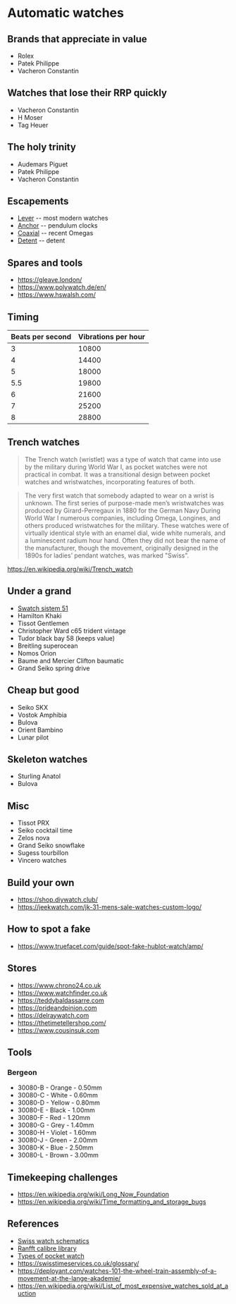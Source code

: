 # Automatic watches
## Brands that appreciate in value
- Rolex
- Patek Philippe
- Vacheron Constantin

## Watches that lose their RRP quickly
- Vacheron Constantin
- H Moser
- Tag Heuer

## The holy trinity
- Audemars Piguet
- Patek Philippe
- Vacheron Constantin

## Escapements
- [Lever](https://en.wikipedia.org/wiki/Lever_escapement) -- most modern watches
- [Anchor](https://en.wikipedia.org/wiki/Anchor_escapement) -- pendulum clocks
- [Coaxial](https://en.wikipedia.org/wiki/Coaxial_escapement) -- recent Omegas
- [Detent](https://www.timeandwatches.com/p/the-detent-escapement-from-marine.html) -- detent

## Spares and tools
- https://gleave.london/
- https://www.polywatch.de/en/
- https://www.hswalsh.com/

## Timing
|Beats per second | Vibrations per hour |
|---|---|
| 3	  | 10800|
| 4	  | 14400|
| 5	  | 18000|
| 5.5 | 19800 |
| 6	  | 21600|
| 7	  | 25200|
| 8	  | 28800|

## Trench watches
> The Trench watch (wristlet) was a type of watch that came into use by the military during World War I, as pocket watches were not practical in combat. It was a transitional design between pocket watches and wristwatches, incorporating features of both.

> The very first watch that somebody adapted to wear on a wrist is unknown. The first series of purpose-made men’s wristwatches was produced by Girard-Perregaux in 1880 for the German Navy During World War I numerous companies, including Omega, Longines, and others produced wristwatches for the military. These watches were of virtually identical style with an enamel dial, wide white numerals, and a luminescent radium hour hand. Often they did not bear the name of the manufacturer, though the movement, originally designed in the 1890s for ladies’ pendant watches, was marked "Swiss".

https://en.wikipedia.org/wiki/Trench_watch

## Under a grand
- [Swatch sistem 51](https://www.swatch.com/en-gb/body-amp-soul-yas100g/YAS100G.html)
- Hamilton Khaki
- Tissot Gentlemen
- Christopher Ward c65 trident vintage
- Tudor black bay 58 (keeps value)
- Breitling superocean
- Nomos Orion
- Baume and Mercier Clifton baumatic
- Grand Seiko spring drive

## Cheap but good
- Seiko SKX
- Vostok Amphibia
- Bulova
- Orient Bambino
- Lunar pilot

## Skeleton watches
- Sturling Anatol
- Bulova

## Misc
- Tissot PRX
- Seiko cocktail time
- Zelos nova
- Grand Seiko snowflake
- Sugess tourbillon
- Vincero watches

## Build your own
- https://shop.diywatch.club/
- https://jeekwatch.com/jk-31-mens-sale-watches-custom-logo/

## How to spot a fake
- https://www.truefacet.com/guide/spot-fake-hublot-watch/amp/

## Stores
- https://www.chrono24.co.uk
- https://www.watchfinder.co.uk
- https://teddybaldassarre.com
- https://prideandpinion.com
- https://delraywatch.com
- https://thetimetellershop.com/
- https://www.cousinsuk.com

## Tools
### Bergeon
- 30080-B - Orange - 0.50mm
- 30080-C - White - 0.60mm
- 30080-D - Yellow - 0.80mm
- 30080-E - Black - 1.00mm
- 30080-F - Red - 1.20mm
- 30080-G - Grey - 1.40mm
- 30080-H - Violet - 1.60mm
- 30080-J - Green - 2.00mm
- 30080-K - Blue - 2.50mm
- 30080-L - Brown - 3.00mm

## Timekeeping challenges
- https://en.wikipedia.org/wiki/Long_Now_Foundation
- https://en.wikipedia.org/wiki/Time_formatting_and_storage_bugs

## References
- [Swiss watch schematics](https://oldswisswatches.com/watch-parts-branded/omega-calibre-movement-and-spare-parts/omega-601/)
- [Ranfft calibre library](http://www.ranfft.de/cgi-bin/bidfun-db.cgi?10&ranfft&2&2uswk&Omega_601)
- [Types of pocket watch](https://www.pocketwatch.co.uk/types-of-pocket-watch)
- https://swisstimeservices.co.uk/glossary/
- https://deployant.com/watches-101-the-wheel-train-assembly-of-a-movement-at-the-lange-akademie/
- https://en.wikipedia.org/wiki/List_of_most_expensive_watches_sold_at_auction

